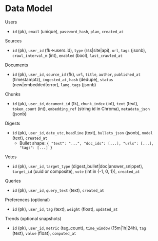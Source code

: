 # Data Model

Users
- `id` (pk), `email` (unique), `password_hash`, `plan`, `created_at`

Sources
- `id` (pk), `user_id` (fk→users.id), `type` (rss|site|api), `url`, `tags` (jsonb),
  `crawl_interval_m` (int), `enabled` (bool), `last_crawled_at`

Documents
- `id` (pk), `user_id`, `source_id` (fk), `url`, `title`, `author`,
  `published_at` (timestamptz), `ingested_at`, `hash` (dedupe), `status` (new|embedded|error),
  `lang`, `tags` (jsonb)

Chunks
- `id` (pk), `user_id`, `document_id` (fk), `chunk_index` (int), `text` (text), `token_count` (int),
  `embedding_ref` (string id in Chroma), `metadata_json` (jsonb)

Digests
- `id` (pk), `user_id`, `date_utc`, `headline` (text), `bullets_json` (jsonb), `model` (text), `created_at`
  - Bullet shape: `{ "text": "...", "doc_ids": [...], "urls": [...], "tags": [...] }`

Votes
- `id` (pk), `user_id`, `target_type` (digest_bullet|doc|answer_snippet), `target_id` (uuid or composite),
  `vote` (int in {-1, 0, 1}), `created_at`

Queries
- `id` (pk), `user_id`, `query_text` (text), `created_at`

Preferences (optional)
- `id` (pk), `user_id`, `tag` (text), `weight` (float), `updated_at`

Trends (optional snapshots)
- `id` (pk), `user_id`, `metric` (tag_count), `time_window` (15m|1h|24h), `tag` (text), `value` (float), `computed_at`
